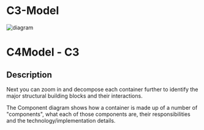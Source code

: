 # C3-Model

![diagram](https://www.plantuml.com/plantuml/svg/0/7Ssz2i8m543XFP1tg9iEIGQTd2grg51_XXPnAcaIR25DGd9lzV5jNGyVd3o1Z82ZpNeVCHd5fgIyDanjALaDJbdK9ki1GjeB4UM7lmVeiPjfLDw1SS2L7uNKSP1kiXXG53lsiD91Sws4bM0IpAaj5lq57kOP9PHKXzUzgTldfJwtLNagRyVrPkcvSVfFVW00)

# C4Model - C3

## Description
Next you can zoom in and decompose each container further to identify the major structural building blocks and their interactions.

The Component diagram shows how a container is made up of a number of "components", what each of those components are, their responsibilities and the technology/implementation details.
